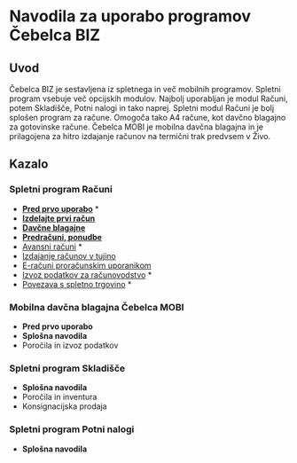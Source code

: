 # Navodila za uporabo programov Čebelca BIZ

## Uvod

Čebelca BIZ je sestavljena iz spletnega in več mobilnih programov. Spletni program vsebuje več opcijskih modulov. Najbolj uporabljan je modul Računi, 
potem Skladišče, Potni nalogi in tako naprej. Spletni modul Računi je bolj splošen program za račune. Omogoča tako A4 račune, kot davčno blagajno za
gotovinske račune. Čebelca MOBI je mobilna davčna blagajna in je prilagojena za hitro izdajanje računov na termični trak predvsem v Živo.

## Kazalo

### Spletni program Računi

* **[Pred prvo uporabo](racuni/pred_prvo_uporabo.md)** *
* **[Izdelajte prvi račun](racuni/izdelajte_prvi_racun.md)**
* **[Davčne blagajne](racuni/davcne_blagajne.md)**
* **[Predračuni, ponudbe](racuni/predracuni_ponudbe.md)**
* [Avansni računi](racuni/avansni_racuni.md) *
* [Izdajanje računov v tujino](racuni/izdajanje_racunov_v_tujino.md)
* [E-računi proračunskim uporanikom](racuni/izdajanje_racunov_v_tujino.md)
* [Izvoz podatkov za računovodstvo](racuni/izvoz_podatkov_za_racunovodstvo.md) *
* [Povezava s spletno trgovino](https://github.com/InvoiceFox/CebelcaBIZ-WooCommerce#readme) *

### Mobilna davčna blagajna Čebelca MOBI

* **Pred prvo uporabo**
* **Splošna navodila**
* Poročila in izvoz podatkov

### Spletni program Skladišče

* **Splošna navodila**
* Poročila in inventura
* Konsignacijska prodaja

### Spletni program Potni nalogi

* **Splošna navodila**
